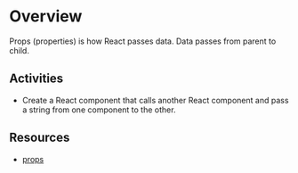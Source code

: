 # Overview

Props (properties) is how React passes data. Data passes from parent to child.

## Activities

- Create a React component that calls another React component and pass a string from one component to the other.

## Resources

- [props](https://reactjs.org/docs/components-and-props.html)
